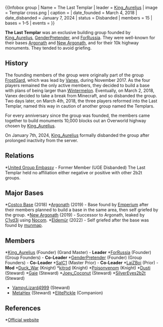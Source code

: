 {{Infobox group
| Name = The Last Templar
| leader = [King_Aurelius](https://2b2t.miraheze.org/wiki/King_Aurelius)
| image = Templar cross.png
| caption =
| date_founded = March 4, 2018
| date_disbanded = January 7, 2024
| status = Disbanded
| members = 15
| bases = 1–5
| events =
}}

**The Last Templar** was an exclusive building group founded by [King_Aurelius](https://2b2t.miraheze.org/wiki/King_Aurelius), [GenderPretender](https://2b2t.miraheze.org/wiki/GenderPretender), and [ForRussia](https://2b2t.miraheze.org/wiki/ForRussia). They were well-known for their bases [Argonath](https://2b2t.miraheze.org/wiki/Argonath) and [New Argonath](https://2b2t.miraheze.org/wiki/New_Argonath), and for their 10k highway monuments. They tended to avoid griefing.

## History
The founding members of the group were originally part of the group [FrostGard](https://2b2t.miraheze.org/wiki/FrostGard), which was lead by [Vanex](https://2b2t.miraheze.org/wiki/Vanex), during November 2017. As the four players remained the only active members, they decided to build a base with plans of being larger than [Wintermelon](https://2b2t.miraheze.org/wiki/Wintermelon). Eventually, on March 2, 2018, Vanex decided to take a break from Minecraft, and so disbanded the group. Two days later, on March 4th, 2018, the three players reformed into the Last Templar, named this way in caution of another group named the Templars.

For every anniversary since the group was founded, the members came together to build monuments 10,000 blocks out an Overworld highway chosen by [King_Aurelius](https://2b2t.miraheze.org/wiki/King_Aurelius).

On January 7th, 2024, [King_Aurelius](https://2b2t.miraheze.org/wiki/King_Aurelius) formally disbanded the group after prolonged inactivity from the server.

## Relations
*[United Group Embassy](https://2b2t.miraheze.org/wiki/United_Group_Embassy) - Former Member (UGE Disbanded)
The Last Templar held no affiliation either negative or positive with other 2b2t groups.

## Major Bases
*[Costco Base](https://2b2t.miraheze.org/wiki/Costco_Base) (2018)
*[Argonath](https://2b2t.miraheze.org/wiki/Argonath) (2019) - Base found by [Emperium](https://2b2t.miraheze.org/wiki/Emperium) after their members planned to build a base in the same area, then self griefed by the group.
*[New Argonath](https://2b2t.miraheze.org/wiki/New_Argonath) (2019) - Successor to Argonath, leaked by [C1yd3i](https://2b2t.miraheze.org/wiki/C1yd3i) using [Nocom](https://2b2t.miraheze.org/wiki/Nocom).
*[Eldemür](https://2b2t.miraheze.org/wiki/Eldemur) (2022) - Self griefed after the base was found by [munmap](https://2b2t.miraheze.org/wiki/munmap).

## Members
*[King_Aurelius](https://2b2t.miraheze.org/wiki/King_Aurelius) (Founder) (Grand Master) - **Leader**
*[ForRussia](https://2b2t.miraheze.org/wiki/ForRussia) (Founder) (Group Founders) - **Co-Leader**
*[GenderPretender](https://2b2t.miraheze.org/wiki/GenderPretender) (Founder) (Group Founders) - **Co-Leader**
*[SalC1](https://2b2t.miraheze.org/wiki/SalC1) (Master Prior) - **Co-Leader**
*[LaiZBoi](https://2b2t.miraheze.org/wiki/LaiZBoi) (Prior) - **Mod**
*[Duck_War](https://2b2t.miraheze.org/wiki/Duck_War) (Knight)
*[kitrod](https://2b2t.miraheze.org/wiki/kitrod) (Knight)
*[Poisonvenom](https://2b2t.miraheze.org/wiki/Poisonvenom) (Knight)
*[Dusti](https://2b2t.miraheze.org/wiki/Dusti) (Steward)
*[Gaie](https://2b2t.miraheze.org/wiki/Gaie) (Steward)
*[Joey_Coconut](https://2b2t.miraheze.org/wiki/Joey_Coconut) (Steward)
*[SilverEyes2b2t](https://2b2t.miraheze.org/wiki/SilverEyes2b2t) (Steward)
* [VampyLizard4999](https://2b2t.miraheze.org/wiki/VampyLizard4999) (Steward)
* [MetaHex](https://2b2t.miraheze.org/wiki/MetaHex) (Steward)
*[ElitePickle](https://2b2t.miraheze.org/wiki/ElitePickle) (Companion)

## References
*[Official website](https://www.thelasttemplar.com/)